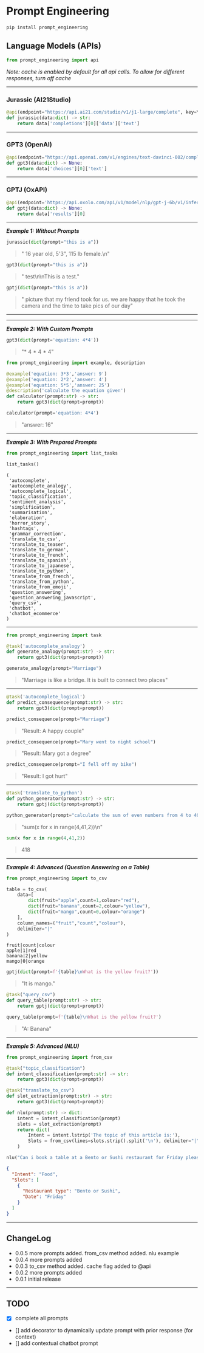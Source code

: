 # Prompt Engineering

```
pip install prompt_engineering
```
## Language Models (APIs)

```python
from prompt_engineering import api
```

*Note: cache is enabled by default for all api calls. To allow for different responses, turn off cache*

---
### Jurassic (AI21Studio)
```python
@api(endpoint="https://api.ai21.com/studio/v1/j1-large/complete", key=YOUR_AI21_KEY, hyperparameters=dict(temperature=.6), cache=False)
def jurassic(data:dict) -> str:
    return data['completions'][0]['data']['text']
```

---

### GPT3 (OpenAI)
```python
@api(endpoint="https://api.openai.com/v1/engines/text-davinci-002/completions", key=YOUR_OPENAI_KEY, hyperparameters=dict(temperature=.6),cache=False)
def gpt3(data:dict) -> None:
    return data['choices'][0]['text']

```
---

### GPTJ (OxAPI)

```python
@api(endpoint='https://api.oxolo.com/api/v1/model/nlp/gpt-j-6b/v1/inference', key=YOUR_OXAPI_KEY, hyperparameters=dict(temperature=.6, eos_words =["\n", "###"]),cache=False)
def gptj(data:dict) -> None:
    return data['results'][0]
```

---

***Example 1: Without Prompts***

```python
jurassic(dict(prompt="this is a"))
```
> " 16 year old, 5'3\", 115 lb female.\n"

```python
gpt3(dict(prompt="this is a"))
```
> " test\n\nThis is a test."

```python
gptj(dict(prompt="this is a"))
```

> " picture that my friend took for us. we are happy that he took the camera and the time to take pics of our day"
---

---
***Example 2: With Custom Prompts***

```python
gpt3(dict(prompt='equation: 4*4'))
```
>  "* 4 * 4 * 4"


```python
from prompt_engineering import example, description

@example('equation: 3*3','answer: 9')
@example('equation: 2*2','answer: 4')
@example('equation: 5*5','answer: 25')
@description('calculate the equation given')
def calculator(prompt:str) -> str:
    return gpt3(dict(prompt=prompt))
```

```python
calculator(prompt='equation: 4*4')
```
> "answer: 16"

---
***Example 3: With Prepared Prompts***

```python
from prompt_engineering import list_tasks

list_tasks()
```
```
(
 'autocomplete',
 'autocomplete_analogy',
 'autocomplete_logical',
 'topic_classification',
 'sentiment_analysis',
 'simplification',
 'summarisation',
 'elaboration',
 'horror_story',
 'hashtags',
 'grammar_correction',
 'translate_to_csv',
 'translate_to_teaser',
 'translate_to_german',
 'translate_to_french',
 'translate_to_spanish',
 'translate_to_japanese',
 'translate_to_python',
 'translate_from_french',
 'translate_from_python',
 'translate_from_emoji',
 'question_answering',
 'question_answering_javascript',
 'query_csv',
 'chatbot',
 'chatbot_ecommerce'
)
```
---

```python
from prompt_engineering import task

@task('autocomplete_analogy')
def generate_analogy(prompt:str) -> str:
    return gpt3(dict(prompt=prompt))
```

```python
generate_analogy(prompt="Marriage")
```
> "Marriage is like a bridge. It is built to connect two places"

---

```python
@task('autocomplete_logical')
def predict_consequence(prompt:str) -> str:
    return gpt3(dict(prompt=prompt))
```

```python
predict_consequence(prompt="Marriage")
```
> "Result: A happy couple"


```python
predict_consequence(prompt="Mary went to night school")
```
> "Result: Mary got a degree"


```python
predict_consequence(prompt="I fell off my bike")
```
> "Result: I got hurt"

---

```python
@task('translate_to_python')
def python_generator(prompt:str) -> str:
    return gptj(dict(prompt=prompt))
```

```python
python_generator(prompt="calculate the sum of even numbers from 4 to 40")
```
> "sum(x for x in range(4,41,2))\n"

```python
sum(x for x in range(4,41,2))
```
> 418

---
***Example 4: Advanced (Question Answering on a Table)***
```python
from prompt_engineering import to_csv

table = to_csv(
    data=[
        dict(fruit="apple",count=1,colour="red"),
        dict(fruit="banana",count=2,colour="yellow"),
        dict(fruit="mango",count=0,colour="orange")
    ],
    column_names=("fruit","count","colour"),
    delimiter="|"
)
```
```
fruit|count|colour
apple|1|red
banana|2|yellow
mango|0|orange
```


```python
gptj(dict(prompt=f'{table}\nWhat is the yellow fruit?'))
```
> "It is mango."

```python
@task("query_csv")
def query_table(prompt:str) -> str:    
    return gptj(dict(prompt=prompt))
```

```python
query_table(prompt=f'{table}\nWhat is the yellow fruit?')
```
> "A: Banana"

---
***Example 5: Advanced (NLU)***

```python
from prompt_engineering import from_csv

@task("topic_classification")
def intent_classification(prompt:str) -> str:
    return gpt3(dict(prompt=prompt))

@task("translate_to_csv")
def slot_extraction(prompt:str) -> str:    
    return gpt3(dict(prompt=prompt))

def nlu(prompt:str) -> dict:
    intent = intent_classification(prompt)
    slots = slot_extraction(prompt)
    return dict(
        Intent = intent.lstrip('The topic of this article is:'),
        Slots = from_csv(lines=slots.strip().split('\n'), delimiter="|")
    )
```

```python
nlu("Can i book a table at a Bento or Sushi restaurant for Friday please")
```

```json
{
  "Intent": "Food",
  "Slots": [
    {
      "Restaurant type": "Bento or Sushi",
      "Date": "Friday"
    }
  ]
}
```
---

## ChangeLog
- 0.0.5 more prompts added. from_csv method added. nlu example
- 0.0.4 more prompts added
- 0.0.3 to_csv method added. cache flag added to @api
- 0.0.2 more prompts added
- 0.0.1 initial release

---
## TODO
- [x] complete all prompts
- [] add decorator to dynamically update prompt with prior response (for context)
- [] add contextual chatbot prompt